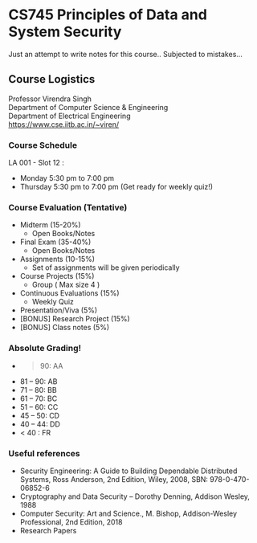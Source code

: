 # CS745 Principles of Data and System Security
Just an attempt to write notes for this course..
Subjected to mistakes...

## Course Logistics
Professor Virendra Singh  
Department of Computer Science & Engineering  
Department of Electrical Engineering  
https://www.cse.iitb.ac.in/~viren/

### Course Schedule
LA 001 - Slot 12 : 
* Monday 5:30 pm to 7:00 pm
* Thursday 5:30 pm to 7:00 pm (Get ready for weekly quiz!)

### Course Evaluation (Tentative)
* Midterm (15-20%)
    - Open Books/Notes
* Final Exam (35-40%)
    - Open Books/Notes
* Assignments (10-15%)
    - Set of assignments will be given periodically
* Course Projects (15%)
    - Group ( Max size 4 )
* Continuous Evaluations (15%)
    - Weekly Quiz
* Presentation/Viva (5%)
* [BONUS] Research Project (15%)
* [BONUS] Class notes (5%)

### Absolute Grading!
- > 90: AA
- 81 – 90: AB
- 71 – 80: BB
- 61 – 70: BC
- 51 – 60: CC
- 45 – 50: CD
- 40 – 44: DD
- < 40 : FR

### Useful references 
- Security Engineering: A Guide to Building
Dependable Distributed Systems, Ross
Anderson, 2nd Edition, Wiley, 2008, SBN:
978-0-470-06852-6
- Cryptography and Data Security – Dorothy
Denning, Addison Wesley, 1988
- Computer Security: Art and Science., M.
Bishop, Addison-Wesley Professional, 2nd
Edition, 2018
- Research Papers

